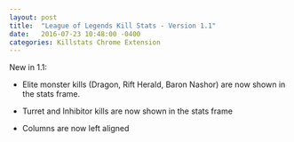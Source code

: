 ```yaml
---
layout: post
title:  "League of Legends Kill Stats - Version 1.1"
date:   2016-07-23 10:48:00 -0400
categories: Killstats Chrome Extension
---
```

New in 1.1:  

 - Elite monster kills (Dragon, Rift Herald, Baron Nashor) are now shown in the stats frame.  

 - Turret and Inhibitor kills are now shown in the stats frame  

 - Columns are now left aligned  
